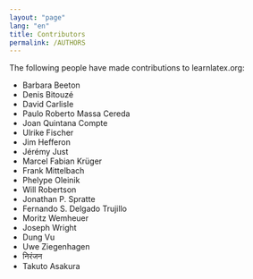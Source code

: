 ```yaml
---
layout: "page"
lang: "en"
title: Contributors
permalink: /AUTHORS
---
```


The following people have made contributions to learnlatex.org:

- Barbara Beeton
- Denis Bitouzé
- David Carlisle
- Paulo Roberto Massa Cereda
- Joan Quintana Compte
- Ulrike Fischer
- Jim Hefferon
- Jérémy Just
- Marcel Fabian Krüger
- Frank Mittelbach
- Phelype Oleinik
- Will Robertson
- Jonathan P. Spratte
- Fernando S. Delgado Trujillo
- Moritz Wemheuer
- Joseph Wright
- Dung Vu
- Uwe Ziegenhagen
- निरंजन
- Takuto Asakura
